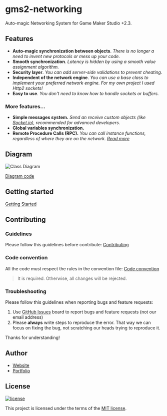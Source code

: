 # gms2-networking
Auto-magic Networking System for Game Maker Studio +2.3.

## Features
* **Auto-magic synchronization between objects**. _There is no longer a need to invent new protocols or mess up your code._
* **Smooth synchronization**. _Latency is hidden by using a smooth value assignment algorithm._
* **Security layer**. _You can add server-side validations to prevent cheating._
* **Independent of the network engine**. _You can use a base class to implement your preferred network engine. For my own project I used Http2 sockets!_
* **Easy to use**. _You don't need to know how to handle sockets or buffers._

### More features...
* **Simple messages system.** _Send an receive custom objects (like [Socket.io](https://github.com/socketio/socket.io)), recommended for advanced developers._
* **Global variables synchronization.**
* **Remote Procedure Calls (RPC).** _You can call instance functions, regardless of where they are on the network._ _[Read more](./docs/RPC.md)_

## Diagram
![Class Diagram](https://www.lucianorasente.com/images/class_diagram.png)

[Diagram code](./docs/Diagrams/class_diagram.plantuml)

## Getting started
[Getting Started](./docs/GETTING_STARTED.md)

## Contributing

### Guidelines
Please follow this guidelines before contribute:
[Contributing](./docs/CONTRIBUTING.md)

### Code convention
All the code must respect the rules in the convention file:
[Code convention](docs/code_convention.md)

> It is required. Otherwise, all changes will be rejected.

### Troubleshooting
Please follow this guidelines when reporting bugs and feature requests:

1. Use [GitHub Issues](https://github.com/lcnvdl/gms2-networking/issues) board to report bugs and feature requests (not our email address)
2. Please **always** write steps to reproduce the error. That way we can focus on fixing the bug, not scratching our heads trying to reproduce it.

Thanks for understanding!

## Author
* [Website](https://lrasente.tumblr.com)
* [Portfolio](https://lcnvdl.github.io)

## License
[![license](https://img.shields.io/badge/license-MIT-green.svg)](https://github.com/lcnvdl/gms2-networking/blob/master/LICENSE)

This project is licensed under the terms of the [MIT license](/LICENSE).

